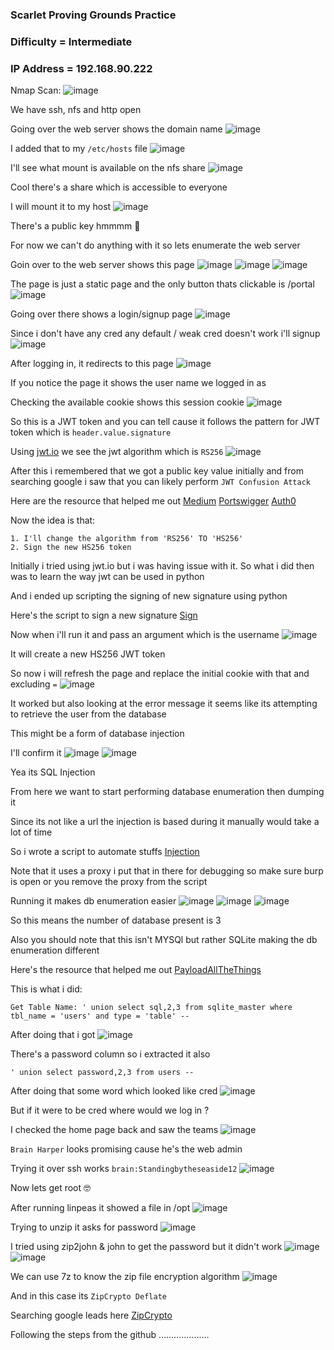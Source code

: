 <h3> Scarlet Proving Grounds Practice </h3>

### Difficulty = Intermediate

### IP Address = 192.168.90.222

Nmap Scan:
![image](https://user-images.githubusercontent.com/127159644/224586187-fae11163-7370-4fea-86ae-d99473807e2f.png)

We have ssh, nfs and http open 

Going over the web server shows the domain name
![image](https://user-images.githubusercontent.com/127159644/224586517-d17413ea-3d64-4146-a68e-72b4d6b49d59.png)

I added that to my `/etc/hosts` file 
![image](https://user-images.githubusercontent.com/127159644/224586558-8d9aead4-2ba2-4372-843e-393ae1b9d2b0.png)

I'll see what mount is available on the nfs share
![image](https://user-images.githubusercontent.com/127159644/224586592-6e77df84-ec35-46e8-ac47-37b06ca6d119.png)

Cool there's a share which is accessible to everyone

I will mount it to my host
![image](https://user-images.githubusercontent.com/127159644/224586786-89c57c01-f0cb-4f94-aef1-fe69f327a56d.png)

There's a public key hmmmm 🤔

For now we can't do anything with it so lets enumerate the web server

Goin over to the web server shows this page
![image](https://user-images.githubusercontent.com/127159644/224586869-8dca2727-f94a-476a-a970-fc56b708e5c2.png)
![image](https://user-images.githubusercontent.com/127159644/224586892-2cdebbd1-dd0c-4e54-bb3c-6140a237cb6e.png)
![image](https://user-images.githubusercontent.com/127159644/224586925-f17a4107-7460-4830-97b2-0ba73bcf4965.png)

The page is just a static page and the only button thats clickable is /portal
![image](https://user-images.githubusercontent.com/127159644/224587000-49f9c564-3e58-4d21-b6cc-bb78d2640789.png)

Going over there shows a login/signup page
![image](https://user-images.githubusercontent.com/127159644/224587029-dfab68d9-dd29-4224-9844-60e06207da1c.png)

Since i don't have any cred any default / weak cred doesn't work i'll signup 
![image](https://user-images.githubusercontent.com/127159644/224587082-338e2f9c-d819-4129-a26f-3565fce97df3.png)

After logging in, it redirects to this page
![image](https://user-images.githubusercontent.com/127159644/224587183-ea099eb0-3d4d-4ec4-9f19-867137e00f36.png)

If you notice the page it shows the user name we logged in as 

Checking the available cookie shows this session cookie
![image](https://user-images.githubusercontent.com/127159644/224587252-d37a9682-1b9b-4b66-98d5-fb94aefdcffa.png)

So this is a JWT token and you can tell cause it follows the pattern for JWT token which is `header.value.signature`

Using [jwt.io](https://jwt.io/) we see the jwt algorithm which is `RS256`
![image](https://user-images.githubusercontent.com/127159644/224587413-53993398-1740-41fe-9610-9322aedd9488.png)

After this i remembered that we got a public key value initially and from searching google i saw that you can likely perform `JWT Confusion Attack`

Here are the resource that helped me out
[Medium](https://nav7neeet.medium.com/jwt-key-confusion-attack-part1-556c2db4f148)
[Portswigger](https://portswigger.net/web-security/jwt/algorithm-confusion)
[Auth0](https://auth0.com/blog/how-to-handle-jwt-in-python/)

Now the idea is that:

```
1. I'll change the algorithm from 'RS256' TO 'HS256'
2. Sign the new HS256 token
```

Initially i tried using jwt.io but i was having issue with it. So what i did then was to learn the way jwt can be used in python 

And i ended up scripting the signing of new signature using python

Here's the script to sign a new signature [Sign](https://github.com/markuched13/markuched13.github.io/blob/main/solvescript/pg/scarlet/signkey.py)

Now when i'll run it and pass an argument which is the username 
![image](https://user-images.githubusercontent.com/127159644/224588181-d783cb6d-943b-4494-afc2-97af773da2ac.png)

It will create a new HS256 JWT token 

So now i will refresh the page and replace the initial cookie with that and excluding `=`
![image](https://user-images.githubusercontent.com/127159644/224588374-7ad4a3e8-9383-4d33-b7d2-f600bf670075.png)

It worked but also looking at the error message it seems like its attempting to retrieve the user from the database

This might be a form of database injection

I'll confirm it
![image](https://user-images.githubusercontent.com/127159644/224588632-09dedb80-4b25-4fdc-8bbd-01b46f3ceef0.png)
![image](https://user-images.githubusercontent.com/127159644/224588826-dfbb7030-915d-47b0-8a8a-a9727341c7b6.png)

Yea its SQL Injection 

From here we want to start performing database enumeration then dumping it

Since its not like a url the injection is based during it manually would take a lot of time

So i wrote a script to automate stuffs [Injection](https://github.com/markuched13/markuched13.github.io/blob/main/solvescript/pg/scarlet/inject.py)

Note that it uses a proxy i put that in there for debugging so make sure burp is open or you remove the proxy from the script

Running it makes db enumeration easier
![image](https://user-images.githubusercontent.com/127159644/224589695-df49c097-785e-452e-9fb9-44f6e9bd1f27.png)
![image](https://user-images.githubusercontent.com/127159644/224589720-cf6fd052-a6fd-4586-9484-829b0cb5beca.png)
![image](https://user-images.githubusercontent.com/127159644/224589760-2050fb7f-cb22-4577-a4ad-c29cdcd48dfa.png)

So this means the number of database present is 3 

Also you should note that this isn't MYSQl but rather SQLite making the db enumeration different

Here's the resource that helped me out [PayloadAllTheThings](https://github.com/swisskyrepo/PayloadsAllTheThings/blob/master/SQL%20Injection/SQLite%20Injection.md)

This is what i did:

```
Get Table Name: ' union select sql,2,3 from sqlite_master where tbl_name = 'users' and type = 'table' --
```
After doing that i got 
![image](https://user-images.githubusercontent.com/127159644/224590967-f3fc3de8-16bc-4718-8d98-8eb8adc3df76.png)

There's a password column so i extracted it also

```
' union select password,2,3 from users --
```

After doing that some word which looked like cred
![image](https://user-images.githubusercontent.com/127159644/224591328-38284f67-3641-4adf-890f-fec27da95b00.png)

But if it were to be cred where would we log in ?

I checked the home page back and saw the teams
![image](https://user-images.githubusercontent.com/127159644/224591503-b1b26114-1fc2-4218-933c-ebe393431a34.png)

`Brain Harper` looks promising cause he's the web admin

Trying it over ssh works `brain:Standingbytheseaside12`
![image](https://user-images.githubusercontent.com/127159644/224591608-ac50de60-c0c6-4633-85a5-ce7b438a59f7.png)


Now lets get root 🤓

After running linpeas it showed a file in /opt
![image](https://user-images.githubusercontent.com/127159644/224592073-9b99c914-d4c3-494b-ad29-3ed899be29a4.png)

Trying to unzip it asks for password
![image](https://user-images.githubusercontent.com/127159644/224592264-56182d67-902b-46f6-8fc3-2f153c266e5f.png)

I tried using zip2john & john to get the password but it didn't work
![image](https://user-images.githubusercontent.com/127159644/224592587-03990927-d6b5-4d7e-84b1-7cdc5cf8b899.png)
![image](https://user-images.githubusercontent.com/127159644/224592656-f20244cf-56dc-438a-9d56-c859a783f067.png)

We can use 7z to know the zip file encryption algorithm
![image](https://user-images.githubusercontent.com/127159644/224592943-86395d05-705e-4c38-8498-a6409e707390.png)

And in this case its `ZipCrypto Deflate`

Searching google leads here [ZipCrypto](https://github.com/kimci86/bkcrack/blob/master/example/tutorial.md)

Following the steps from the github ....................
